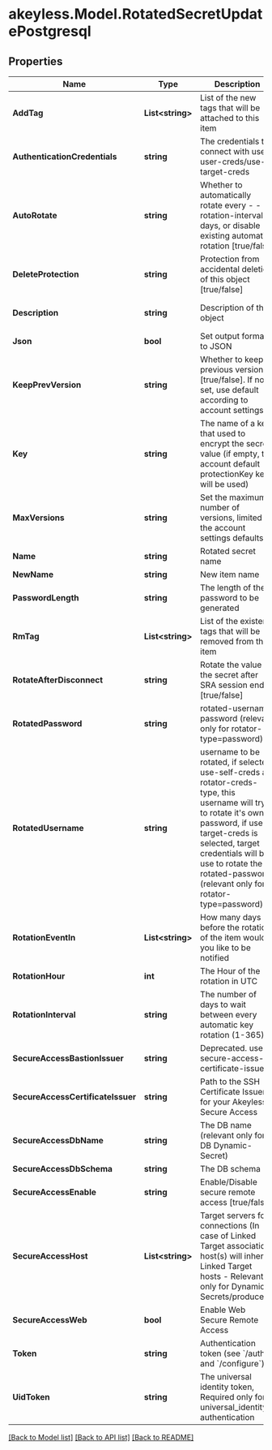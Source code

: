 # akeyless.Model.RotatedSecretUpdatePostgresql

## Properties

Name | Type | Description | Notes
------------ | ------------- | ------------- | -------------
**AddTag** | **List&lt;string&gt;** | List of the new tags that will be attached to this item | [optional] 
**AuthenticationCredentials** | **string** | The credentials to connect with use-user-creds/use-target-creds | [optional] [default to "use-user-creds"]
**AutoRotate** | **string** | Whether to automatically rotate every - -rotation-interval days, or disable existing automatic rotation [true/false] | [optional] 
**DeleteProtection** | **string** | Protection from accidental deletion of this object [true/false] | [optional] 
**Description** | **string** | Description of the object | [optional] [default to "default_metadata"]
**Json** | **bool** | Set output format to JSON | [optional] [default to false]
**KeepPrevVersion** | **string** | Whether to keep previous version [true/false]. If not set, use default according to account settings | [optional] 
**Key** | **string** | The name of a key that used to encrypt the secret value (if empty, the account default protectionKey key will be used) | [optional] 
**MaxVersions** | **string** | Set the maximum number of versions, limited by the account settings defaults. | [optional] 
**Name** | **string** | Rotated secret name | 
**NewName** | **string** | New item name | [optional] 
**PasswordLength** | **string** | The length of the password to be generated | [optional] 
**RmTag** | **List&lt;string&gt;** | List of the existent tags that will be removed from this item | [optional] 
**RotateAfterDisconnect** | **string** | Rotate the value of the secret after SRA session ends [true/false] | [optional] [default to "false"]
**RotatedPassword** | **string** | rotated-username password (relevant only for rotator-type&#x3D;password) | [optional] 
**RotatedUsername** | **string** | username to be rotated, if selected use-self-creds at rotator-creds-type, this username will try to rotate it&#39;s own password, if use-target-creds is selected, target credentials will be use to rotate the rotated-password (relevant only for rotator-type&#x3D;password) | [optional] 
**RotationEventIn** | **List&lt;string&gt;** | How many days before the rotation of the item would you like to be notified | [optional] 
**RotationHour** | **int** | The Hour of the rotation in UTC | [optional] 
**RotationInterval** | **string** | The number of days to wait between every automatic key rotation (1-365) | [optional] 
**SecureAccessBastionIssuer** | **string** | Deprecated. use secure-access-certificate-issuer | [optional] 
**SecureAccessCertificateIssuer** | **string** | Path to the SSH Certificate Issuer for your Akeyless Secure Access | [optional] 
**SecureAccessDbName** | **string** | The DB name (relevant only for DB Dynamic-Secret) | [optional] 
**SecureAccessDbSchema** | **string** | The DB schema | [optional] 
**SecureAccessEnable** | **string** | Enable/Disable secure remote access [true/false] | [optional] 
**SecureAccessHost** | **List&lt;string&gt;** | Target servers for connections (In case of Linked Target association, host(s) will inherit Linked Target hosts - Relevant only for Dynamic Secrets/producers) | [optional] 
**SecureAccessWeb** | **bool** | Enable Web Secure Remote Access | [optional] [default to false]
**Token** | **string** | Authentication token (see &#x60;/auth&#x60; and &#x60;/configure&#x60;) | [optional] 
**UidToken** | **string** | The universal identity token, Required only for universal_identity authentication | [optional] 

[[Back to Model list]](../README.md#documentation-for-models) [[Back to API list]](../README.md#documentation-for-api-endpoints) [[Back to README]](../README.md)

